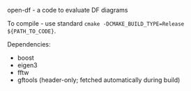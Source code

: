 open-df - a code to evaluate DF diagrams 

To compile - use standard `cmake -DCMAKE_BUILD_TYPE=Release ${PATH_TO_CODE}`.

Dependencies:
 - boost
 - eigen3 
 - fftw
 - gftools (header-only; fetched automatically during build)
